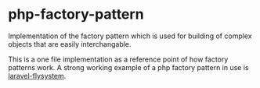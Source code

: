 # php-factory-pattern

Implementation of the factory pattern which is used for building of complex objects that are easily interchangable.

This is a one file implementation as a reference point of how factory patterns work. A strong working example of a php factory pattern in use is [laravel-flysystem](https://github.com/GrahamCampbell/Laravel-Flysystem).
